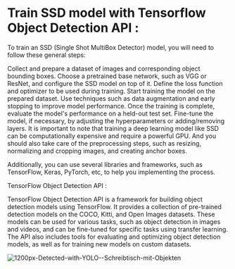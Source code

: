 # Train SSD model with Tensorflow Object Detection API : 


To train an SSD (Single Shot MultiBox Detector) model, you will need to follow these general steps:

Collect and prepare a dataset of images and corresponding object bounding boxes.
Choose a pretrained base network, such as VGG or ResNet, and configure the SSD model on top of it.
Define the loss function and optimizer to be used during training.
Start training the model on the prepared dataset.
Use techniques such as data augmentation and early stopping to improve model performance.
Once the training is complete, evaluate the model's performance on a held-out test set.
Fine-tune the model, if necessary, by adjusting the hyperparameters or adding/removing layers.
It is important to note that training a deep learning model like SSD can be computationally expensive and require a powerful GPU.
And you should also take care of the preprocessing steps, such as resizing, normalizing and cropping images, and creating anchor boxes.

Additionally, you can use several libraries and frameworks, such as TensorFlow, Keras, PyTorch, etc, to help you implementing the process.

TensorFlow Object Detection API : 

TensorFlow Object Detection API is a framework for building object detection models using TensorFlow. It provides a collection of pre-trained detection models on the COCO, Kitti, and Open Images datasets. These models can be used for various tasks, such as object detection in images and videos, and can be fine-tuned for specific tasks using transfer learning. The API also includes tools for evaluating and optimizing object detection models, as well as for training new models on custom datasets.



![1200px-Detected-with-YOLO--Schreibtisch-mit-Objekten](https://user-images.githubusercontent.com/99510125/212444154-99469f14-890a-4470-887f-59e275eddbc4.jpg)


